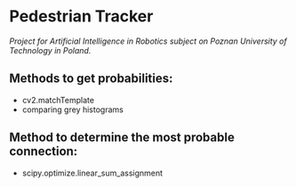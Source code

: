 # Pedestrian Tracker
*Project for Artificial Intelligence in Robotics subject on
 Poznan University of Technology in Poland.*

## Methods to get probabilities:
- cv2.matchTemplate
- comparing grey histograms

## Method to determine the most probable connection:
- scipy.optimize.linear_sum_assignment
